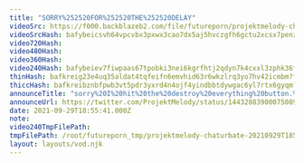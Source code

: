 ```yaml
---
title: "SORRY%252520FOR%252520THE%252520DELAY"
videoSrc: https://f000.backblazeb2.com/file/futureporn/projektmelody-chaturbate-2021-09-29.mp4
videoSrcHash: bafybeicsvh64vpcvbx3pxwx3cao7dx5aj5hvczgfh6gctu2xcsx7penzgu
video720Hash: 
video480Hash: 
video360Hash: 
video240Hash: bafybeiev7fiwpaas67tpobki3nei6kgrfhtj2qdyn7k4cxxl3zphk36fqi?filename=projektmelody-chaturbate-20210929T185541Z-240p.mp4
thinHash: bafkreig23e4uq35aldat4tqfeifn6emvhid63r6wkzlrq3yo7hv42icmbm?filename=20210929T185541Z_thin.jpg
thiccHash: bafkreibznbfpwb3vt5pdr3yxrd4n4ojf4yindbbtdywgac6yl7rtx6gyqm?filename=20210929T185541Z_thicc.jpg
announceTitle: "sorry%20I%20hit%20the%20destroy%20everything%20button.%20Everything%20should%20be%20working%20now%21"
announceUrl: https://twitter.com/ProjektMelody/status/1443288390007508995
date: 2021-09-29T18:55:41.000Z
note: 
video240TmpFilePath: 
tmpFilePath: /root/futureporn_tmp/projektmelody-chaturbate-20210929T185541Z.mp4
layout: layouts/vod.njk
---
```

